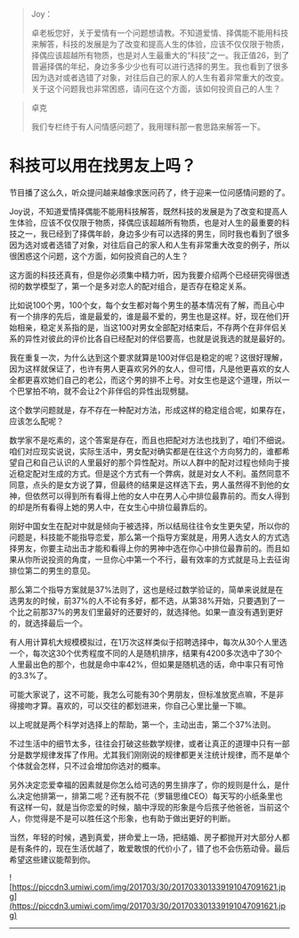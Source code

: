 > Joy：
> 
> 卓老板您好，关于爱情有一个问题想请教。不知道爱情、择偶能不能用科技来解答，科技的发展是为了改变和提高人生的体验，应该不仅仅限于物质，择偶应该超越所有物质，也是对人生最重大的“科技”之一。我正值26，到了普遍择偶的年纪，身边多多少少也有可以进行选择的男生。我也看到了很多因为选对或者选错了对象，对往后自己的家人的人生有着非常重大的改变。关于这个问题我也非常困惑，请问在这个方面，该如何投资自己的人生？

> 卓克
> 
> 我们专栏终于有人问情感问题了，我用理科那一套思路来解答一下。

# 科技可以用在找男友上吗？

节目播了这么久，听众提问越来越像求医问药了，终于迎来一位问感情问题的了。

Joy说，不知道爱情择偶能不能用科技解答，既然科技的发展是为了改变和提高人生体验，应该不仅仅限于物质，择偶应该超越所有物质，也是对人生的最重要的科技之一，我已经到了择偶年龄，身边多少有可以选择的男生，同时我也看到了很多因为选对或者选错了对象，对往后自己的家人和人生有非常重大改变的例子，所以很困惑这个问题，这个方面，如何投资自己的人生？

这方面的科技还真有，但是你必须集中精力听，因为我要介绍两个已经研究得很透彻的数学模型了，第一个是多对恋人的配对组合，是否存在稳定关系。

比如说100个男，100个女，每个女生都对每个男生的基本情况有了解，而且心中有一个排序的先后，谁是最爱的，谁是最不爱的，男生也是这样。好，现在他们开始相亲，稳定关系指的是，当这100对男女全部配对结束后，不存两个在非伴侣关系的异性对彼此的评价比各自已经配对的伴侣要高，也就是说我选的就是最好的。

我在重复一次，为什么达到这个要求就算是100对伴侣是稳定的呢？这很好理解，因为这样就保证了，也许有男人更喜欢另外的女人，但可惜，凡是他更喜欢的女人全都更喜欢她们自己的老公，而这个男的排不上号。对女生也是这个道理，所以一个巴掌拍不响，就不会让2个非伴侣的异性出现劈腿。

这个数学问题就是，存不存在一种配对方法，形成这样的稳定组合呢，如果存在，应该怎么配呢？

数学家不是吃素的，这个答案是存在，而且也把配对方法也找到了，咱们不细说。咱们对应现实说说，实际生活中，男女配对确实都是在往这个方向努力的，谁都希望自己和自己认识的人里最好的那个异性配对。所以人群中的配对过程也倾向于接近稳定配对生成的方式。但是这个方式有一个弊病，就是对女人不利。虽然同意不同意，点头的是女方说了算，但最终的结果是这样选下去，男人虽然得不到他的女神，但依然可以得到所有看得上他的女人中在男人心中排位最靠前的。而女人得到的却是所有看得上她的男人中，在女生心中排位最靠后的。

刚好中国女生在配对中就是倾向于被选择，所以结局往往令女生更失望，所以你的问题是，科技能不能指导恋爱，那么第一个指导方案就是，用男人选女人的方式选择男友，你要主动出击才能和看得上你的男神中选在你心中排位最靠前的。而且如果从你所说投资的角度，一旦你心中第一个不行，最有效率的方式就是马上去征询排位第二的男生的意见。

那么第二个指导方案就是37%法则了，这也是经过数学验证的，简单来说就是在选男友的时候，前37%的人不论有多好，都不选，从第38%开始，只要遇到了一个比之前那37%的男友们里最好的还要好的，就选择他。如果一直没有遇到更好的，就选择最后一个。

有人用计算机大规模模拟过，在1万次这样类似于招聘选择中，每次从30个人里选一个，每次这30个优秀程度不同的人是随机排序，结果有4200多次选中了30个人里最出色的那个，也就是命中率42%，但如果是随机选的话，命中率只有可怜的3.3%了。

可能大家说了，这不可能，我怎么可能有30个男朋友，但标准放宽点嘛，不是非得接吻才算。喜欢的，可以交往的都划进来，你自己心里比量一下嘛。

以上呢就是两个科学对选择上的帮助，第一个，主动出击，第二个37%法则。

不过生活中的细节太多，往往会打破这些数学规律，或者让真正的道理中只有一部分是数学规律发挥了作用。尤其我们刚刚说的规律都更关注统计规律，而不是单个个体就会怎样，只不过会增加你选对的概率。

另外决定恋爱幸福的因素就是你怎么给可选的男生排序了，你的规则是什么，是什么决定他排第一，排第二呢？还有脱不花（罗辑思维CEO）每天写的小纸条里也有这样一句，就是当你恋爱的时候，脑中浮现的形象是今后孩子他爸爸，当前这个人，你觉得是不是可以胜任这个形象，也有助于做出更好的判断。

当然，年轻的时候，遇到真爱，拼命爱上一场，把结婚、房子都抛开对大部分人都是有条件的，现在生活优越了，敢爱敢恨的代价小了，错了也不会伤筋动骨。最后希望这些建议能帮到你。

![https://piccdn3.umiwi.com/img/201703/30/201703301339191047091621.jpg](https://piccdn3.umiwi.com/img/201703/30/201703301339191047091621.jpg)

---
